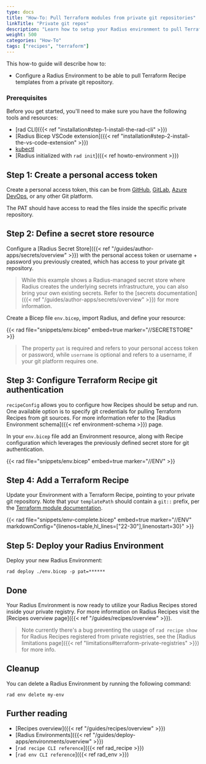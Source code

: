 ```yaml
---
type: docs
title: "How-To: Pull Terraform modules from private git repositories"
linkTitle: "Private git repos"
description: "Learn how to setup your Radius environment to pull Terraform Recipe templates from a private git repository."
weight: 500
categories: "How-To"
tags: ["recipes", "terraform"]
---
```


This how-to guide will describe how to:

- Configure a Radius Environment to be able to pull Terraform Recipe templates from a private git repository.

### Prerequisites

Before you get started, you'll need to make sure you have the following tools and resources:

- [rad CLI]({{< ref "installation#step-1-install-the-rad-cli" >}})
- [Radius Bicep VSCode extension]({{< ref "installation#step-2-install-the-vs-code-extension" >}})
- [kubectl](https://kubernetes.io/docs/tasks/tools/install-kubectl/)
- [Radius initialized with `rad init`]({{< ref howto-environment >}})

## Step 1: Create a personal access token

Create a personal access token, this can be from [GitHub](https://docs.github.com/en/authentication/keeping-your-account-and-data-secure/managing-your-personal-access-tokens#about-personal-access-tokens), [GitLab](https://docs.gitlab.com/ee/user/profile/personal_access_tokens.html), [Azure DevOps](https://learn.microsoft.com/en-us/azure/devops/organizations/accounts/use-personal-access-tokens-to-authenticate?view=azure-devops&tabs=Windows), or any other Git platform.

The PAT should have access to read the files inside the specific private repository.

## Step 2: Define a secret store resource

Configure a [Radius Secret Store]({{< ref "/guides/author-apps/secrets/overview" >}}) with the personal access token or username + password you previously created, which has access to your private git repository.

> While this example shows a Radius-managed secret store where Radius creates the underlying secrets infrastructure, you can also bring your own existing secrets. Refer to the [secrets documentation]({{< ref "/guides/author-apps/secrets/overview" >}}) for more information.

Create a Bicep file `env.bicep`, import Radius, and  define your resource:

{{< rad file="snippets/env.bicep" embed=true marker="//SECRETSTORE" >}}

> The property `pat` is required and refers to your personal access token or password, while `username` is optional and refers to a username, if your git platform requires one.

## Step 3: Configure Terraform Recipe git authentication

`recipeConfig` allows you to configure how Recipes should be setup and run. One available option is to specify git credentials for pulling Terraform Recipes from git sources. For more information refer to the [Radius Environment schema]({{< ref environment-schema >}}) page.

In your `env.bicep` file add an Environment resource, along with Recipe configuration which leverages the previously defined secret store for git authentication.

{{< rad file="snippets/env.bicep" embed=true marker="//ENV" >}}

## Step 4: Add a Terraform Recipe

Update your Environment with a Terraform Recipe, pointing to your private git repository. Note that your `templatePath` should contain a `git::` prefix, per the [Terraform module documentation](https://developer.hashicorp.com/terraform/language/modules/sources#generic-git-repository).

{{< rad file="snippets/env-complete.bicep" embed=true marker="//ENV" markdownConfig="{linenos=table,hl_lines=[\"22-30\"],linenostart=30}" >}}

## Step 5: Deploy your Radius Environment

Deploy your new Radius Environment:

```
rad deploy ./env.bicep -p pat=******
```

## Done

Your Radius Environment is now ready to utilize your Radius Recipes stored inside your private registry. For more information on Radius Recipes visit the [Recipes overview page]({{< ref "/guides/recipes/overview" >}}).

> Note currently there's a bug preventing the usage of `rad recipe show` for Radius Recipes registered from private registries, see the [Radius limitations page]({{< ref "limitations#terraform-private-registries" >}}) for more info.

## Cleanup

You can delete a Radius Environment by running the following command:

```
rad env delete my-env
```

## Further reading

- [Recipes overview]({{< ref "/guides/recipes/overview" >}})
- [Radius Environments]({{< ref "/guides/deploy-apps/environments/overview" >}})
- [`rad recipe CLI reference`]({{< ref rad_recipe >}})
- [`rad env CLI reference`]({{< ref rad_env >}})